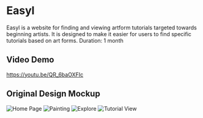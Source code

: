 # Easyl
Easyl is a website for finding and viewing artform tutorials targeted towards beginning artists. It is designed to make it easier for users to find specific tutorials based on art forms.
Duration: 1 month 

## Video Demo
https://youtu.be/QR_6baOXFIc

## Original Design Mockup
![Home Page](https://github.com/user-attachments/assets/aa7cc105-e2c4-474a-a760-690a18253d04)
![Painting](https://github.com/user-attachments/assets/5fa324a9-94df-4465-8793-d90658e6e9bf)
![Explore](https://github.com/user-attachments/assets/303a8734-60f1-4bf1-9658-b251b2312b71)
![Tutorial View](https://github.com/user-attachments/assets/5abbc1d5-d055-43c5-b61e-71beca897190)




